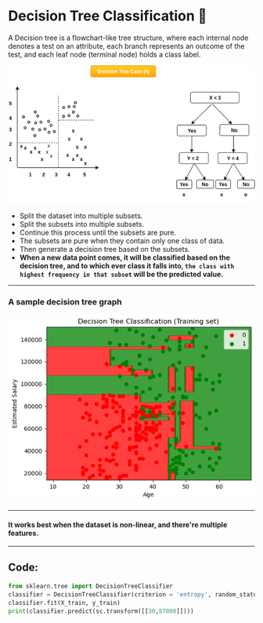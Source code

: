 # Decision Tree Classification 🌲

 A Decision tree is a flowchart-like tree structure, where each internal node denotes a test on an attribute, each branch represents an outcome of the test, and each leaf node (terminal node) holds a class label.

![decision tree](../../images/02_regression/decision_tree.png)

- Split the dataset into multiple subsets.
- Split the subsets into multiple subsets.
- Continue this process until the subsets are pure.
- The subsets are pure when they contain only one class of data.
- Then generate a decision tree based on the subsets.
- **When a new data point comes, it will be classified based on the decision tree, and to which ever class it falls into, `the class with highest frequency in that subset` will be the predicted value.**

---

### A sample decision tree graph
![decision tree graph](../../images/03_classification/decision_tree_sample_image.png)


---

#### It works best when the dataset is non-linear, and there're multiple features.


---

## Code:

```python
from sklearn.tree import DecisionTreeClassifier
classifier = DecisionTreeClassifier(criterion = 'entropy', random_state = 0)
classifier.fit(X_train, y_train)
print(classifier.predict(sc.transform([[30,87000]])))
```